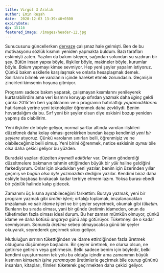 ```yaml
---
title: Virgül 3 Aralık 
author: Emin Reşah
date:  2020-12-03 13:39:40+0300
expiryDate:
dp: 15116
featured_image: /images/header-12.jpg
---
```


Sunucusunu güncellerken [dervaze](https://dervaze.com) çalışmaz hale gelmişti. Ben de bu motivasyonu
sözlük kısmını yeniden yapmakta buldum. Bazı tarafları eskimişti zaten. Yazılım da bakım isteyen,
sağından solundan su sızdıran bir şey. Bütün insan yapısı böyle, ilişkiler böyle, makineler böyle,
kurumlar böyle. *Bakım* yapmayı kimse sevmiyor. Hep yeni şeyler yapalım istiyoruz. Çünkü bakım
eskilerle karşılaşmak ve onlarla hesaplaşmak demek. Sınırlarını bilmek ve varolanın içinde hareket
etmek zorundasın. Geçmişin zincirleri kimsenin hoşuna gitmiyor.

Programı sadece bakım yaparak, çalışmayan kısımlarını yenileyerek kurtarabilirdim ama veri kısmını
koruyup sıfırdan yazmak daha *ilginç* geldi çünkü 2015'ten beri yaptıklarımı ve o programın
hatırlattığı *yapamadıklarımı* hatırlamak yerine yeni teknolojiler öğrenmek daha zevkliydi. Benim
hovardalığım da bu. Sırf yeni bir şeyler olsun diye eskisini bozup yeniden yapmış da olabilirim.

Yeni ilişkiler de böyle geliyor, normal şartlar altında varolan ilişkileri düzeltmek daha kolay
olması gerekirken bundan kaçıp kendimizi *yeni bir şeylere* atıyoruz. Çünkü varolanın sınırları
belli, öğrenmişiz ve ne olabileceğimiz belli olmuş. Yeni birini öğrenmek, netice eskisinin *aynısı*
bile olsa daha çekici geliyor bu yüzden. 

Buradaki yazıları düzelten *kıymetli editörler* var. Onların gönderdiği düzeltmelere bakmanın
tahmin ettiğimden büyük bir *yük* haline geldiğini farkediyorum. Onlar için okudukları yeni yazılar,
benim için üzerinden yıllar geçmiş ve *bugün olsa öyle yazmazdım* dediğim yazılar. Kendimi biraz
daha eskiyle başbaşa bırakacak kadar terbiye etmem lazım. Yoksa burası ebedi bir *çöplük* halinde
kalıp gidecek. 

Zamanımı üç kısma ayırabileceğimi farkettim: Buraya yazmak, yeni bir program yazmak gibi *üretim*
işleri; ortalığı toplamak, imzalanacakları imzalamak ve sair *idame* işleri ve bir şeyler seyretmek,
okumak gibi *tüketim.* Bunların bu sırada olması, yani bir günde üretimin idameden, onun da
tüketimden fazla olması ideal durum. Bu her zaman mümkün olmuyor, çünkü idame ve daha kötüsü
*angarya* günü alıp götürüyor. Tüketmeyi de o kadar sevmiyorum. Sonunda *üretime* sebep olmayacaksa
günü bir şeyler okuyarak, seyrederek geçirmek sıkıcı geliyor. 

Mutluluğun sırrının tükettiğinden ve idame ettirdiğinden fazla üretmek olduğunu düşünmeye başladım.
Bir şeyler üretmek, ne olursa olsun, ne getirirse getirsin veya getirmesin. Belki sadece benim için
böyledir, belki kendimi uyuşturmanın tek yolu bu olduğu içindir ama zamanımın büyük kısmının
*kimsenin işine yaramayan* üretimlerle geçirmek bile oturup gününü insanları, kitapları, filmleri
tüketerek geçirmekten daha çekici geliyor. 
